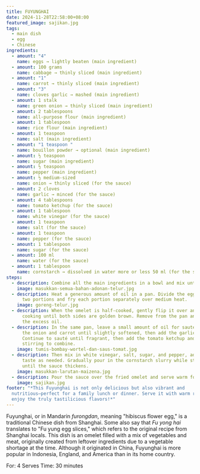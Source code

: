 ```yaml
---
title: FUYUNGHAI
date: 2024-11-28T22:58:00+08:00
featured_image: sajikan.jpg
tags:
  - main dish
  - egg
  - Chinese
ingredients:
  - amount: "4"
    name: eggs → lightly beaten (main ingredient)
  - amount: 100 grams
    name: cabbage → thinly sliced (main ingredient)
  - amount: "1"
    name: carrot → thinly sliced (main ingredient)
  - amount: "3"
    name: cloves garlic → mashed (main ingredient)
  - amount: 1 stalk
    name: green onion → thinly sliced (main ingredient)
  - amount: 2 tablespoons
    name: all-purpose flour (main ingredient)
  - amount: 1 tablespoon
    name: rice flour (main ingredient)
  - amount: 1 teaspoon
    name: salt (main ingredient)
  - amount: "1 teaspoon "
    name: bouillon powder → optional (main ingredient)
  - amount: ½ teaspoon
    name: sugar (main ingredient)
  - amount: ½ teaspoon
    name: pepper (main ingredient)
  - amount: ½ medium-sized
    name: onion → thinly sliced (for the sauce)
  - amount: 2 cloves
    name: garlic → minced (for the sauce)
  - amount: 4 tablespoons
    name: tomato ketchup (for the sauce)
  - amount: 1 tablespoon
    name: white vinegar (for the sauce)
  - amount: 1 teaspoon
    name: salt (for the sauce)
  - amount: 1 teaspoon
    name: pepper (for the sauce)
  - amount: 1 tablespoon
    name: sugar (for the sauce)
  - amount: 100 ml
    name: water (for the sauce)
  - amount: 1 tablespoon
    name: cornstarch → dissolved in water more or less 50 ml (for the sauce)
steps:
  - description: Combine all the main ingredients in a bowl and mix until evenly combined.
    image: masukkan-semua-bahan-adonan-telur.jpg
  - description: Heat a generous amount of oil in a pan. Divide the egg mixture into
      two portions and fry each portion separately over medium heat.
    image: goreng-telur.jpg
  - description: When the omelet is half-cooked, gently flip it over and continue
      cooking until both sides are golden brown. Remove from the pan and drain
      the excess oil.
  - description: In the same pan, leave a small amount of oil for sautéing. Sauté
      the onion and carrot until slightly softened, then add the garlic.
      Continue to sauté until fragrant, then add the tomato ketchup and water,
      stirring to combine.
    image: tumis-bombay-wortel-dan-saus-tomat.jpg
  - description: Then mix in white vinegar, salt, sugar, and pepper, adjusting the
      taste as needed. Gradually pour in the cornstarch slurry while stirring
      until the sauce thickens.
    image: masukkan-larutan-maizena.jpg
  - description: Pour the sauce over the fried omelet and serve warm for the best taste.
    image: sajikan.jpg
footer: "*This Fuyunghai is not only delicious but also vibrant and
  nutritious—perfect for a family lunch or dinner. Serve it with warm rice and
  enjoy the truly tastilicious flavors!*"
---
```

Fuyunghai, or in Mandarin *furongdan*, meaning "hibiscus flower egg," is a traditional Chinese dish from Shanghai. Some also say that *Fu yong hai* translates to "Fu yung egg slices," which refers to the original recipe from Shanghai locals. This dish is an omelet filled with a mix of vegetables and meat, originally created from leftover ingredients due to a vegetable shortage at the time. Although it originated in China, Fuyunghai is more popular in Indonesia, England, and America than in its home country.

For: 4 Serves
Time: 30 minutes
